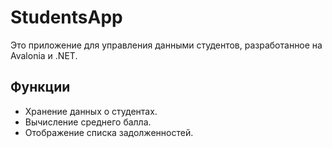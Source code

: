 # StudentsApp

Это приложение для управления данными студентов, разработанное на Avalonia и .NET.

## Функции
- Хранение данных о студентах.
- Вычисление среднего балла.
- Отображение списка задолженностей.
